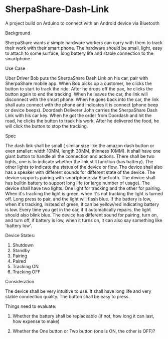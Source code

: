 # SherpaShare-Dash-Link
A project build on Arduino to connect with an Android device via Bluetooth

Background

SherpaShare wants a simple hardware workers can carry with them to track their work with their
smart phone. The hardware should be small, light, easy to attach to some surface, long battery life
and stable connection to the smartphone.


Use Case

Uber Driver Bob puts the SherpaShare Dash Link on his car, pair with SherpaShare mobile app.
When Bob picks up a customer, he clicks the button to start to track the ride. After he drops off the
pax, he clicks the button again to end the tracking. When he leaves the car, the link will disconnect
with the smart phone. When he goes back into the car, the link shall auto connect with the phone
and indicates it is connect (phone beep or device beeps).
Doordash Deliverer John carries the SherpaShare Dash Link with his car key. When he got the
order from Doordash and hit the road, he clicks the button to track his work. After he delivered the
food, he will click the button to stop the tracking.


Spec

The dash link shall be small ( similar size like the amazon dash button or even smaller: width
10MM, length 30MM, thinness 10MM). It shall have one giant button to handle all the connection
and actions. There shall be two lights, one is to indicate whether the link still function (has battery).
The other lights to indicate the status of the device or flow. The device shall also has a speaker
with different sounds for different state of the device. The device supports pairing with smartphone
via BlueTooth. The device shall has built­in battery to support long life (or large number of usage).
The device shall have two lights. One light for tracking and the other for pairing. When it's tracking
the light is green, when it's not tracking the light is turned off. Long press to pair, and the light will
flash blue. If the battery is low, when it's tracking, instead of green, it can be yellow/red indicating
battery is low. Every time you get in the car, if it automatically repairs, the light should also blink
blue. The device has different sound for pairing, turn on, and turn off, if battery is low, when it
turns on, it can also say something like 'battery low'.

Device States:
1. Shutdown
2. Standby
3. Pairing
4. Paired
5. Tracking ON
6. Tracking OFF


Consideration

The device shall be very intuitive to use. It shall have long life and very stable connection quality.
The button shall be easy to press.

Things need to evaluate:

1. Whether the battery shall be replaceable (if not, how long it can last, how expense to
make)

2. Whether the One button or Two button (one is ON, the other is OFF)?
